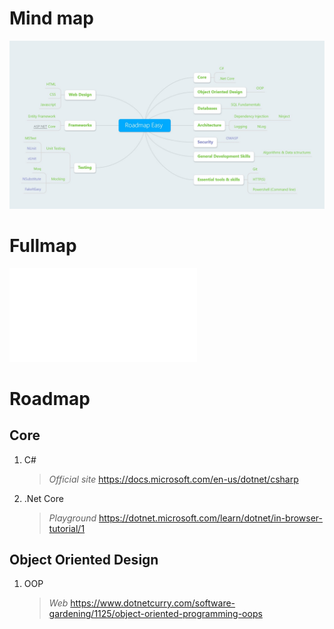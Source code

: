# Mind map
![Mind map](./mindmap.easy.jpg)

# Fullmap
![Go to full map](./ReadMe.md)

# Roadmap
## Core 

1. C#  
    > *Official site* <https://docs.microsoft.com/en-us/dotnet/csharp>  
       
2. .Net Core
    > *Playground* <https://dotnet.microsoft.com/learn/dotnet/in-browser-tutorial/1>



## Object Oriented Design
1. OOP 
    > *Web* <https://www.dotnetcurry.com/software-gardening/1125/object-oriented-programming-oops>

